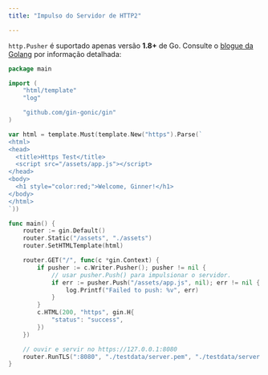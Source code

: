 ```yaml
---
title: "Impulso do Servidor de HTTP2"

---
```


`http.Pusher` é suportado apenas versão **1.8+** de Go. Consulte o [blogue da Golang](https://blog.golang.org/h2push) por informação detalhada:

```go
package main

import (
	"html/template"
	"log"

	"github.com/gin-gonic/gin"
)

var html = template.Must(template.New("https").Parse(`
<html>
<head>
  <title>Https Test</title>
  <script src="/assets/app.js"></script>
</head>
<body>
  <h1 style="color:red;">Welcome, Ginner!</h1>
</body>
</html>
`))

func main() {
	router := gin.Default()
	router.Static("/assets", "./assets")
	router.SetHTMLTemplate(html)

	router.GET("/", func(c *gin.Context) {
		if pusher := c.Writer.Pusher(); pusher != nil {
			// usar pusher.Push() para impulsionar o servidor.
			if err := pusher.Push("/assets/app.js", nil); err != nil {
				log.Printf("Failed to push: %v", err)
			}
		}
		c.HTML(200, "https", gin.H{
			"status": "success",
		})
	})

	// ouvir e servir no https://127.0.0.1:8080
	router.RunTLS(":8080", "./testdata/server.pem", "./testdata/server.key")
}
```

